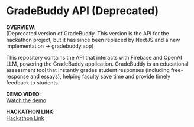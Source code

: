 # GradeBuddy API (Deprecated)

**OVERVIEW**:  
(Deprecated version of GradeBuddy. This version is the API for the hackathon project, but it has since been replaced by NextJS and a new implementation -> gradebuddy.app)

This repository contains the API that interacts with Firebase and OpenAI LLM, powering the GradeBuddy application. GradeBuddy is an educational assessment tool that instantly grades student responses (including free-response and essays), helping faculty save time and provide timely feedback to students.

**DEMO VIDEO**:  
[Watch the demo](https://www.youtube.com/watch?v=APeaqKZQQn4&t=4s&ab_channel=PhongLe)

**HACKATHON LINK**:  
[Hackathon Link](https://devpost.com/software/gradebuddy-0fphci)
